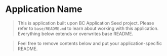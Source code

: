# Application Name

> This is application built upon BC Application Seed project. Please refer to `base/README.md` to learn about working with this application. Everything below extends or overwrites base README.

> Feel free to remove contents below and put your application-specific README.

